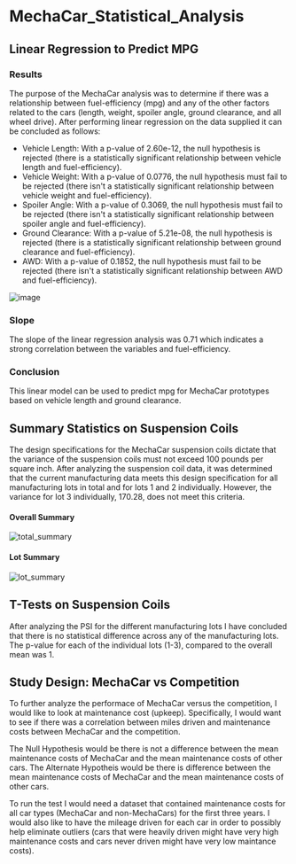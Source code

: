 # MechaCar_Statistical_Analysis
## Linear Regression to Predict MPG
### Results
The purpose of the MechaCar analysis was to determine if there was a relationship between fuel-efficiency (mpg) and any of the other factors related to the cars (length, weight, spoiler angle, ground clearance, and all wheel drive).  After performing linear regression on the data supplied it can be concluded as follows:

* Vehicle Length: With a p-value of 2.60e-12, the null hypothesis is rejected (there is a statistically significant relationship between vehicle length and fuel-efficiency).
* Vehicle Weight: With a p-value of 0.0776, the null hypothesis must fail to be rejected (there isn't a statistically significant relationship between vehicle weight and fuel-efficiency).
* Spoiler Angle: With a p-value of 0.3069, the null hypothesis must fail to be rejected (there isn't a statistically significant relationship between spoiler angle and fuel-efficiency).
* Ground Clearance: With a p-value of 5.21e-08, the null hypothesis is rejected (there is a statistically significant relationship between ground clearance  and fuel-efficiency).
* AWD: With a p-value of 0.1852, the null hypothesis must fail to be rejected (there isn't a statistically significant relationship between AWD and fuel-efficiency).

![image](https://user-images.githubusercontent.com/106352711/190519967-d92fb196-5317-49a9-a799-1fbda8ad38f9.png)
### Slope
The slope of the linear regression analysis was 0.71 which indicates a strong correlation between the variables and fuel-efficiency. 

### Conclusion
This linear model can be used to predict mpg for MechaCar prototypes based on vehicle length and ground clearance.

## Summary Statistics on Suspension Coils
The design specifications for the MechaCar suspension coils dictate that the variance of the suspension coils must not exceed 100 pounds per square inch.  After analyzing the suspension coil data, it was determined that the current manufacturing data meets this design specification for all manufacturing lots in total and for lots 1 and 2 individually.  However, the variance for lot 3 individually, 170.28, does not meet this criteria.

#### Overall Summary
![total_summary](https://user-images.githubusercontent.com/106352711/191115337-01fad5a7-220f-4f85-97c9-668ebd404908.png)

#### Lot Summary
![lot_summary](https://user-images.githubusercontent.com/106352711/191115272-882f7e19-4f65-4fff-b80d-89dd1e742c7e.png)

## T-Tests on Suspension Coils
After analyzing the PSI for the different manufacturing lots I have concluded that there is no statistical difference across any of the manufacturing lots.  The p-value for each of the individual lots (1-3), compared to the overall mean was 1.  

## Study Design: MechaCar vs Competition
To further analyze the performace of MechaCar versus the competition, I would like to look at maintenance cost (upkeep).  Specifically, I would want to see if there was a correlation between miles driven and maintenance costs between MechaCar and the competition.

The Null Hypothesis would be there is not a difference between the mean maintenance costs of MechaCar and the mean maintenance costs of other cars.
The Alternate Hypotheis would be there is difference between the mean maintenance costs of MechaCar and the mean maintenance costs of other cars.

To run the test I would need a dataset that contained maintenance costs for all car types (MechaCar and non-MechaCars) for the first three years.  I would also like to have the mileage driven for each car in order to possibly help eliminate outliers (cars that were heavily driven might have very high maintenance costs and cars never driven might have very low maintance costs).

